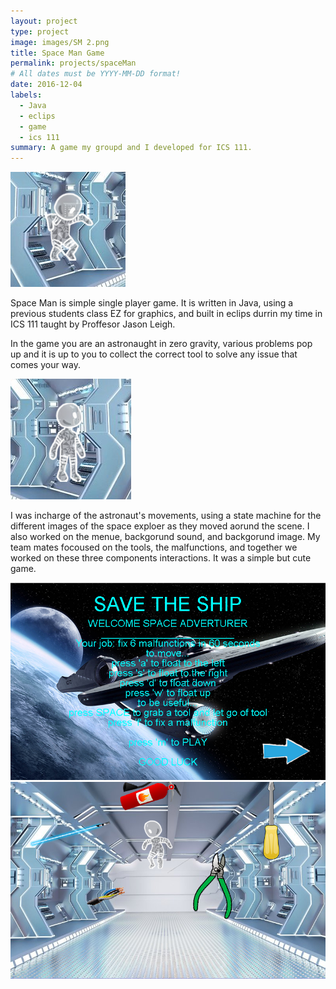```yaml
---
layout: project
type: project
image: images/SM 2.png
title: Space Man Game
permalink: projects/spaceMan
# All dates must be YYYY-MM-DD format!
date: 2016-12-04
labels:
  - Java 
  - eclips
  - game
  - ics 111
summary: A game my groupd and I developed for ICS 111.
---
```


<img class="ui tiny left circular floated image" src="../images/SM 3.png">

Space Man is simple single player game. It is written in Java, using a previous students class EZ for graphics, and built in eclips durrin my time in ICS 111 taught by Proffesor Jason Leigh. 

In the game you are an astronaught in zero gravity, various problems pop up and it is up to you to collect the correct tool to solve any issue that comes your way. 

<img class="ui tiny left circular floated image" src="../images/SM 4.png">

I was incharge of the astronaut's movements, using a state machine for the different images of the space exploer as they moved aorund the scene. I also worked on the menue, backgorund sound, and backgorund image. My team mates focoused on the tools, the malfunctions, and together we worked on these three components interactions. It was a simple but cute game. 

<div class="ui small rounded images">
  <img class="ui image" src="../images/SM 0.png">
  <img class="ui image" src="../images/SM 1.png">
</div>

